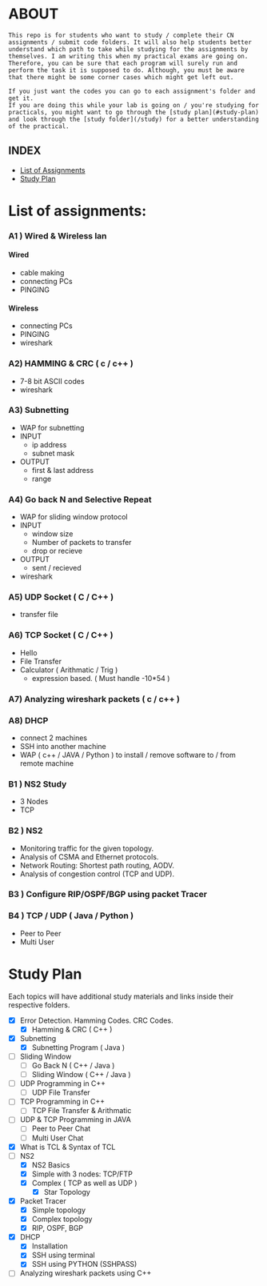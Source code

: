 # ABOUT
    This repo is for students who want to study / complete their CN assignments / submit code folders. It will also help students better understand which path to take while studying for the assignments by themselves. I am writing this when my practical exams are going on. Therefore, you can be sure that each program will surely run and perform the task it is supposed to do. Although, you must be aware that there might be some corner cases which might get left out.
    
    If you just want the codes you can go to each assignment's folder and get it.
    If you are doing this while your lab is going on / you're studying for practicals, you might want to go through the [study plan](#study-plan) and look through the [study folder](/study) for a better understanding of the practical.

## INDEX
- [List of Assignments](#list-of-assignments)
- [Study Plan](#study-plan)


# List of assignments:

### A1 ) Wired & Wireless lan
#### Wired
- cable making
- connecting PCs
- PINGING
#### Wireless
- connecting PCs
- PINGING
- wireshark
    
### A2) HAMMING & CRC ( c / c++ )
- 7-8 bit ASCII codes
- wireshark

### A3) Subnetting
- WAP for subnetting
- INPUT
    - ip address
    - subnet mask
- OUTPUT
    - first & last address
    - range

### A4) Go back N and Selective Repeat
- WAP for sliding window protocol
- INPUT
    - window size
    - Number of packets to transfer
    - drop or recieve
- OUTPUT
    - sent / recieved
- wireshark

### A5) UDP Socket ( C / C++ )
- transfer file

### A6) TCP Socket ( C / C++ )
- Hello
- File Transfer
- Calculator ( Arithmatic / Trig )
    - expression based. ( Must handle  -10*54 )

### A7) Analyzing wireshark packets ( c / c++ )

### A8) DHCP
- connect 2 machines
- SSH into another machine
- WAP ( c++ / JAVA / Python ) to install / remove software to / from remote machine

### B1 ) NS2 Study
- 3 Nodes
- TCP

### B2 ) NS2 
- Monitoring traffic for the given topology.
- Analysis of CSMA and Ethernet protocols.
- Network Routing: Shortest path routing, AODV.
- Analysis of congestion control (TCP and UDP).

### B3 ) Configure RIP/OSPF/BGP using packet Tracer

### B4 ) TCP / UDP ( Java / Python )
- Peer to Peer 
- Multi User

# Study Plan
Each topics will have additional study materials and links inside their respective folders.

- [x] Error Detection. Hamming Codes. CRC Codes.
    - [x] Hamming & CRC ( C++ )
- [x] Subnetting
    - [x] Subnetting Program ( Java )
- [ ] Sliding Window
    - [ ] Go Back N ( C++ / Java )
    - [ ] Sliding Window ( C++ / Java )
- [ ] UDP Programming in C++ 
    - [ ] UDP File Transfer
- [ ] TCP Programming in C++
    - [ ] TCP File Transfer & Arithmatic
- [ ] UDP & TCP Programming in JAVA
    - [ ] Peer to Peer Chat
    - [ ] Multi User Chat
- [x] What is TCL & Syntax of TCL
- [ ] NS2
    - [x] NS2 Basics
    - [x] Simple with 3 nodes: TCP/FTP
    - [x] Complex ( TCP as well as UDP )
        - [x] Star Topology
- [x] Packet Tracer
    - [x] Simple topology
    - [x] Complex topology
    - [x] RIP, OSPF, BGP
- [x] DHCP
    - [x] Installation
    - [x] SSH using terminal
    - [x] SSH using PYTHON (SSHPASS)
- [ ] Analyzing wireshark packets using C++